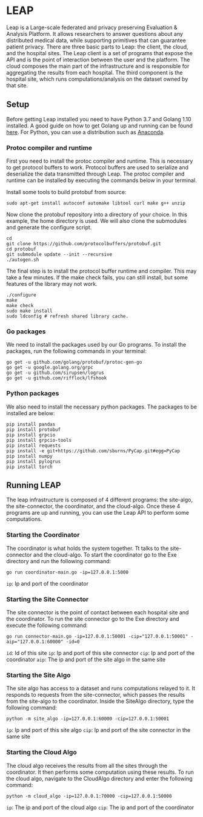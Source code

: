 # LEAP
Leap is a Large-scale federated and privacy preserving Evaluation & Analysis Platform. It allows researchers to answer questions about any distributed medical data, while supporting primitives that can guarantee patient privacy. There are three basic parts to Leap: the client, the cloud, and the hospital sites. The Leap client is a set of programs that expose the API and is the point of interaction between the user and the platform. The cloud composes the main part of the infrastructure and is responsible for aggregating the results from each hospital. The third component is the hospital site, which runs computations/analysis on the dataset owned by that site.

## Setup

Before getting Leap installed you need to have Python 3.7 and Golang 1.10 installed. A good guide on how to get Golang up and running can be found [here](https://golang.org/doc/code.html). For Python, you can use a distribution such as [Anaconda](https://www.anaconda.com/distribution/#download-section).

### Protoc compiler and runtime
First you need to install the protoc compiler and runtime. This is necessary to get protocol buffers to work. Protocol buffers are used to serialize and deserialize the data transmitted through Leap. The protoc compiler and runtime can be installed by executing the commands below in your terminal.

Install some tools to build protobuf from source:
```
sudo apt-get install autoconf automake libtool curl make g++ unzip
```

Now clone the protobuf repository into a directory of your choice. In this example, the home directory is used. We will also clone the submodules and generate the configure script.
```
cd
git clone https://github.com/protocolbuffers/protobuf.git 
cd protobuf
git submodule update --init --recursive
./autogen.sh
```

The final step is to install the protocol buffer runtime and compiler. This may take a few minutes. If the make check fails, you can still install, but some features of the library may not work.
```
./configure 
make
make check
sudo make install
sudo ldconfig # refresh shared library cache.
```

### Go packages
We need to install the packages used by our Go programs. To install the packages, run the following commands in your terminal:
```
go get -u github.com/golang/protobuf/protoc-gen-go
go get -u google.golang.org/grpc
go get -u github.com/sirupsen/logrus
go get -u github.com/rifflock/lfshook
```

### Python packages
We also need to install the necessary python packages. The packages to be installed are below:
```
pip install pandas 
pip install protobuf 
pip install grpcio 
pip install grpcio-tools
pip install requests
pip install -e git+https://github.com/sburns/PyCap.git#egg=PyCap
pip install numpy
pip install pylogrus
pip install torch
```

## Running LEAP
The leap infrastructure is composed of 4 different programs: the site-algo, the site-connector, the coordinator, and the cloud-algo. Once these 4 programs are up and running, you can use the Leap API to perform some computations.

### Starting the Coordinator
The coordinator is what holds the system together. Tt talks to the site-connector and the cloud-algo. To start the coordinator go to the Exe directory and run the following command:
```
go run coordinator-main.go -ip=127.0.0.1:5000
```
`ip`: Ip and port of the coordinator

### Starting the Site Connector
The site connector is the point of contact between each hospital site and the coordinator. To run the site connector go to the Exe directory and execute the following command: 
```
go run connector-main.go -ip=127.0.0.1:50001 -cip="127.0.0.1:50001" -aip="127.0.0.1:60000" -id=0
```
`id`: Id of this site
`ip`: Ip and port of this site connector
`cip`: Ip and port of the coordinator
`aip`: The ip and port of the site algo in the same site

### Starting the Site Algo
The site algo has access to a dataset and runs computations relayed to it. It responds to requests from the site-connector, which passes the results from the site-algo to the coordinator. Inside the SiteAlgo directory, type the following command:
```
python -m site_algo -ip=127.0.0.1:60000 -cip=127.0.0.1:50001
```
`ìp`: Ip and port of this site algo
`cip`: Ip and port of the site connector in the same site

### Starting the Cloud Algo
The cloud algo receives the results from all the sites through the coordinator. It then performs some computation using these results. To run the cloud algo, navigate to the CloudAlgo directory and enter the following command: 
```
python -m cloud_algo -ip=127.0.0.1:70000 -cip=127.0.0.1:50000
```
`ip`: The ip and port of the cloud algo
`cip`: The ip and port of the coordinator

